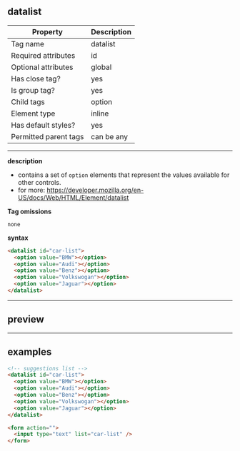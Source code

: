## datalist

| Property              | Description |
| --------------------- | ----------- |
| Tag name              | datalist    |
| Required attributes   | id          |
| Optional attributes   | global      |
| Has close tag?        | yes         |
| Is group tag?         | yes         |
| Child tags            | option      |
| Element type          | inline      |
| Has default styles?   | yes         |
| Permitted parent tags | can be any  |

---

**description**

- contains a set of `option` elements that represent the values available for other controls.
- for more: https://developer.mozilla.org/en-US/docs/Web/HTML/Element/datalist

**Tag omissions**

```
none
```

**syntax**

```html
<datalist id="car-list">
  <option value="BMW"></option>
  <option value="Audi"></option>
  <option value="Benz"></option>
  <option value="Volkswogan"></option>
  <option value="Jaguar"></option>
</datalist>
```

---

## preview

---

## examples

```html
<!-- suggestions list -->
<datalist id="car-list">
  <option value="BMW"></option>
  <option value="Audi"></option>
  <option value="Benz"></option>
  <option value="Volkswogan"></option>
  <option value="Jaguar"></option>
</datalist>

<form action="">
  <input type="text" list="car-list" />
</form>
```
